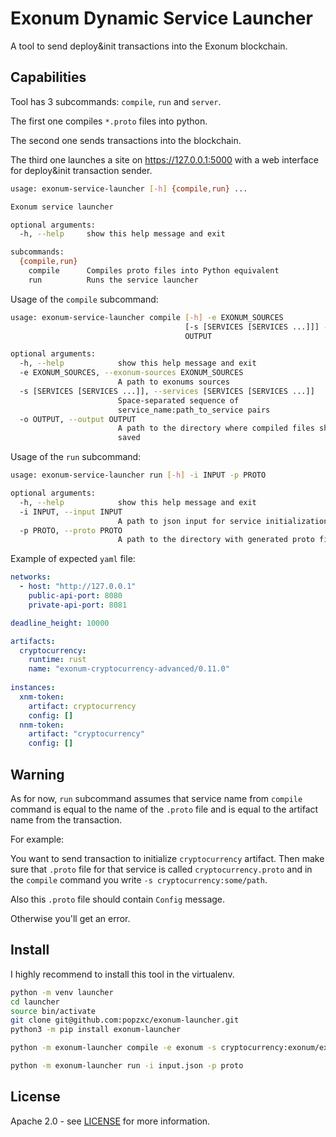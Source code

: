 # Exonum Dynamic Service Launcher

A tool to send deploy&init transactions into the Exonum blockchain.

## Capabilities

Tool has 3 subcommands: `compile`, `run` and `server`.

The first one compiles `*.proto` files into python.

The second one sends transactions into the blockchain.

The third one launches a site on https://127.0.0.1:5000 with a web interface for deploy&init transaction sender.


```sh
usage: exonum-service-launcher [-h] {compile,run} ...

Exonum service launcher

optional arguments:
  -h, --help     show this help message and exit

subcommands:
  {compile,run}
    compile      Compiles proto files into Python equivalent
    run          Runs the service launcher
```

Usage of the `compile` subcommand:

```sh
usage: exonum-service-launcher compile [-h] -e EXONUM_SOURCES
                                       [-s [SERVICES [SERVICES ...]]] -o
                                       OUTPUT

optional arguments:
  -h, --help            show this help message and exit
  -e EXONUM_SOURCES, --exonum-sources EXONUM_SOURCES
                        A path to exonums sources
  -s [SERVICES [SERVICES ...]], --services [SERVICES [SERVICES ...]]
                        Space-separated sequence of
                        service_name:path_to_service pairs
  -o OUTPUT, --output OUTPUT
                        A path to the directory where compiled files should be
                        saved
```

Usage of the `run` subcommand:

```sh
usage: exonum-service-launcher run [-h] -i INPUT -p PROTO

optional arguments:
  -h, --help            show this help message and exit
  -i INPUT, --input INPUT
                        A path to json input for service initialization
  -p PROTO, --proto PROTO
                        A path to the directory with generated proto files
```

Example of expected `yaml` file:

```yaml
networks:
  - host: "http://127.0.0.1"
    public-api-port: 8080
    private-api-port: 8081

deadline_height: 10000

artifacts:
  cryptocurrency:
    runtime: rust
    name: "exonum-cryptocurrency-advanced/0.11.0"
  
instances:
  xnm-token:
    artifact: cryptocurrency
    config: []
  nnm-token:
    artifact: "cryptocurrency"
    config: []
```

## Warning

As for now, `run` subcommand assumes that service name from `compile` command is equal to the name of the `.proto` file and is equal to the artifact name from the transaction.

For example:

You want to send transaction to initialize `cryptocurrency` artifact. Then make sure that `.proto` file for that service is called `cryptocurrency.proto` and in the `compile` command you write `-s cryptocurrency:some/path`.

Also this `.proto` file should contain `Config` message.

Otherwise you'll get an error.

## Install

I highly recommend to install this tool in the virtualenv.

```sh
python -m venv launcher
cd launcher
source bin/activate
git clone git@github.com:popzxc/exonum-launcher.git
python3 -m pip install exonum-launcher

python -m exonum-launcher compile -e exonum -s cryptocurrency:exonum/examples/cryptocurrency-advanced/backend/src/proto -o proto

python -m exonum-launcher run -i input.json -p proto
```

## License
Apache 2.0 - see [LICENSE](LICENSE) for more information.
